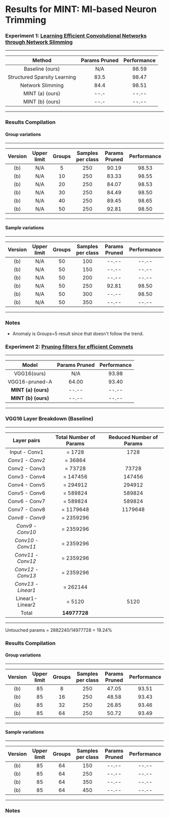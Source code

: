# Results for MINT: MI-based Neuron Trimming

### Experiment 1: [Learning Efficient Convolutional Networks through Network Slimming](http://openaccess.thecvf.com/content_ICCV_2017/papers/Liu_Learning_Efficient_Convolutional_ICCV_2017_paper.pdf)

--------------------------------------------------------------
| Method                       | Params Pruned | Performance |
|:----------------------------:|:-------------:|:-----------:|
| Baseline  (ours)             |       N/A     |    98.59    |
| Structured Sparsity Learning |       83.5    |    98.47    |
| Network Slimming             |       84.4    |    98.51    |
| MINT (a) (ours)              |       --.-    |    --.--    |
| MINT (b) (ours)              |       --.-    |    --.--    |
--------------------------------------------------------------

### Results Compilation
#### Group variations
----------------------------------------------------------------------------------------------------
| Version | Upper limit  |   Groups     |  Samples per class  | Params Pruned   |    Performance   |
|:-------:|:------------:|:------------:|:-------------------:|:---------------:|:----------------:|
|   (b)   |     N/A      |     5        |       250           |    90.19        |     98.53        | (Requested Prune Percent: 0.307) 
|   (b)   |     N/A      |     10       |       250           |    83.33        |     98.55        | (Requested Prune Percent: 0.340) 
|   (b)   |     N/A      |     20       |       250           |    84.07        |     98.53        | (Requested Prune Percent: 0.324)
|   (b)   |     N/A      |     30       |       250           |    84.49        |     98.50        | (Requested Prune Percent: 0.398)
|   (b)   |     N/A      |     40       |       250           |    89.45        |     98.65        | (Requested Prune Percent: 0.848)
|   (b)   |     N/A      |     50       |       250           |    92.81        |     98.50        | (Requested Prune Percent: 0.460)
----------------------------------------------------------------------------------------------------

#### Sample variations
----------------------------------------------------------------------------------------------------
| Version | Upper limit  |   Groups     |  Samples per class  | Params Pruned   |    Performance   |
|:-------:|:------------:|:------------:|:-------------------:|:---------------:|:----------------:|
|   (b)   |     N/A      |     50       |       100           |    --.--        |     --.--        | (Requested Prune Percent: -.---) 
|   (b)   |     N/A      |     50       |       150           |    --.--        |     --.--        | (Requested Prune Percent: -.---) 
|   (b)   |     N/A      |     50       |       200           |    --.--        |     --.--        | (Requested Prune Percent: -.---)
|   (b)   |     N/A      |     50       |       250           |    92.81        |     98.50        | (Requested Prune Percent: 0.460)
|   (b)   |     N/A      |     50       |       300           |    --.--        |     98.50        | (Requested Prune Percent: -.---)
|   (b)   |     N/A      |     50       |       350           |    --.--        |     --.--        | (Requested Prune Percent: -.---)
----------------------------------------------------------------------------------------------------
### Notes
- Anomaly is Groups=5 result since that doesn't follow the trend.


### Experiment 2: [Pruning filters for efficient Convnets](https://openreview.net/pdf?id=rJqFGTslg)


--------------------------------------------------------------
| Model                        | Params Pruned | Performance |
|:----------------------------:|:-------------:|:-----------:|
| VGG16(ours)                  |       N/A     |    93.98    |
| VGG16-pruned-A               |      64.00    |    93.40    |
|**MINT (a) (ours)**           |      --.--    |    --.--    |
|**MINT (b) (ours)**           |      --.--    |    --.--    |
--------------------------------------------------------------


### VGG16 Layer Breakdown (Baseline)

----------------------------------------------------------------------------
| Layer pairs      |  Total Number of Params   |  Reduced Number of Params |
|:----------------:|:-------------------------:|:-------------------------:|
| Input - Conv1    |         = 1728            |         1728              |
|*Conv1 - Conv2*   |         = 36864           |                           |
| Conv2 - Conv3    |         = 73728           |         73728             |
| Conv3 - Conv4    |         = 147456          |         147456            | 
| Conv4 - Conv5    |         = 294912          |         294912            |
| Conv5 - Conv6    |         = 589824          |         589824            | 
| Conv6 - Conv7    |         = 589824          |         589824            | 
| Conv7 - Conv8    |         = 1179648         |         1179648           | 
|*Conv8 - Conv9*   |         = 2359296         |                           | 
|*Conv9 - Conv10*  |         = 2359296         |                           | 
|*Conv10 - Conv11* |         = 2359296         |                           | 
|*Conv11 - Conv12* |         = 2359296         |                           | 
|*Conv12 - Conv13* |         = 2359296         |                           | 
|*Conv13 - Linear1*|         = 262144          |                           |
| Linear1- Linear2 |         = 5120            |         5120              |
| Total            |       **14977728**        |                           | 
----------------------------------------------------------------------------
Untouched params = 2882240/14977728 = 19.24\%

### Results Compilation
#### Group variations
----------------------------------------------------------------------------------------------------
| Version | Upper limit  |   Groups     |  Samples per class  | Params Pruned   |    Performance   |
|:-------:|:------------:|:------------:|:-------------------:|:---------------:|:----------------:|
|   (b)   |     85       |     8        |       250           |    47.05        |     93.51        | (Requested prune percent: 0.508) 
|   (b)   |     85       |     16       |       250           |    48.58        |     93.43        | (Requested prune percent: 0.592) 
|   (b)   |     85       |     32       |       250           |    26.85        |     93.46        | (Requested prune percent: 0.376)
|   (b)   |     85       |     64       |       250           |    50.72        |     93.49        | (Requested prune percent: 0.388) 
----------------------------------------------------------------------------------------------------

#### Sample variations
----------------------------------------------------------------------------------------------------
| Version | Upper limit  |   Groups     |  Samples per class  | Params Pruned   |    Performance   |
|:-------:|:------------:|:------------:|:-------------------:|:---------------:|:----------------:|
|   (b)   |     85       |     64       |       150           |    --.--        |     --.--        | (Requested prune percent: -.---) 
|   (b)   |     85       |     64       |       250           |    --.--        |     --.--        | (Requested prune percent: -.---) 
|   (b)   |     85       |     64       |       350           |    --.--        |     --.--        | (Requested prune percent: -.---)
|   (b)   |     85       |     64       |       450           |    --.--        |     --.--        | 
----------------------------------------------------------------------------------------------------

### Notes
